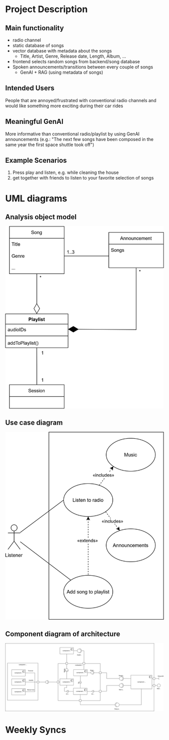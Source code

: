 # Project Description
## Main functionality

- radio channel
- static database of songs
- vector database with metadata about the songs
  - Title, Artist, Genre, Release date, Length, Album, ...
- frontend selects random songs from backend/song database
- Spoken announcements/transitions between every couple of songs
  - GenAI + RAG (using metadata of songs)

## Intended Users

People that are annoyed/frustrated with conventional radio channels and
would like something more exciting during their car rides

## Meaningful GenAI

More informative than conventional radio/playlist by using GenAI announcements (e.g.:
"The next few songs have been composed in the same year the first space shuttle took
off")

## Example Scenarios

1. Press play and listen, e.g. while cleaning the house
2. get together with friends to listen to your favorite selection of songs

# UML diagrams

## Analysis object model

![object model](./documentation/UML%20diagrams/analysis_object.svg)

## Use case diagram

![use cases](./documentation/UML%20diagrams/use_case.svg)

## Component diagram of architecture

![component architecture](./documentation/UML%20diagrams/components.svg)

# Weekly Syncs